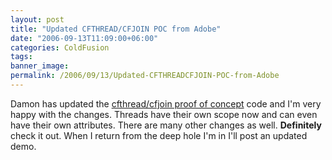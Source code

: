 ```yaml
---
layout: post
title: "Updated CFTHREAD/CFJOIN POC from Adobe"
date: "2006-09-13T11:09:00+06:00"
categories: ColdFusion 
tags: 
banner_image: 
permalink: /2006/09/13/Updated-CFTHREADCFJOIN-POC-from-Adobe
---
```


Damon has updated the <a href="http://www.dcooper.org/blog/client/index.cfm?mode=entry&entry=A71F310C-4E22-1671-5E287AE8918A048B">cfthread/cfjoin proof of concept</a> code and I'm very happy with the changes. Threads have their own scope now and can even have their own attributes. There are many other changes as well. <b>Definitely</b> check it out. When I return from the deep hole I'm in I'll post an updated demo.